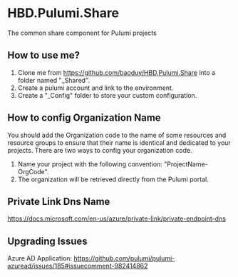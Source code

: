 # HBD.Pulumi.Share
The common share component for Pulumi projects

## How to use me?
1. Clone me from https://github.com/baoduy/HBD.Pulumi.Share into a folder named "_Shared".
2. Create a pulumi account and link to the environment.
3. Create a "_Config" folder to store your custom configuration.

## How to config Organization Name
You should add the Organization code to the name of some resources and resource groups to ensure that their name is identical and dedicated to your projects.
There are two ways to config your organization code.

1. Name your project with the following convention: "ProjectName-OrgCode".
2. The organization will be retrieved directly from the Pulumi portal.

## Private Link Dns Name
https://docs.microsoft.com/en-us/azure/private-link/private-endpoint-dns

## Upgrading Issues
Azure AD Application: https://github.com/pulumi/pulumi-azuread/issues/185#issuecomment-982414862